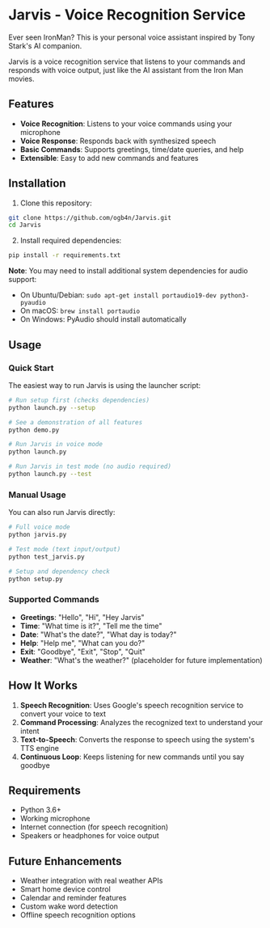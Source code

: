 # Jarvis - Voice Recognition Service
Ever seen IronMan? This is your personal voice assistant inspired by Tony Stark's AI companion.

Jarvis is a voice recognition service that listens to your commands and responds with voice output, just like the AI assistant from the Iron Man movies.

## Features

- **Voice Recognition**: Listens to your voice commands using your microphone
- **Voice Response**: Responds back with synthesized speech
- **Basic Commands**: Supports greetings, time/date queries, and help
- **Extensible**: Easy to add new commands and features

## Installation

1. Clone this repository:
```bash
git clone https://github.com/ogb4n/Jarvis.git
cd Jarvis
```

2. Install required dependencies:
```bash
pip install -r requirements.txt
```

**Note**: You may need to install additional system dependencies for audio support:
- On Ubuntu/Debian: `sudo apt-get install portaudio19-dev python3-pyaudio`
- On macOS: `brew install portaudio`
- On Windows: PyAudio should install automatically

## Usage

### Quick Start

The easiest way to run Jarvis is using the launcher script:

```bash
# Run setup first (checks dependencies)
python launch.py --setup

# See a demonstration of all features
python demo.py

# Run Jarvis in voice mode
python launch.py

# Run Jarvis in test mode (no audio required)
python launch.py --test
```

### Manual Usage

You can also run Jarvis directly:

```bash
# Full voice mode
python jarvis.py

# Test mode (text input/output)
python test_jarvis.py

# Setup and dependency check
python setup.py
```

### Supported Commands

- **Greetings**: "Hello", "Hi", "Hey Jarvis"
- **Time**: "What time is it?", "Tell me the time"
- **Date**: "What's the date?", "What day is today?"
- **Help**: "Help me", "What can you do?"
- **Exit**: "Goodbye", "Exit", "Stop", "Quit"
- **Weather**: "What's the weather?" (placeholder for future implementation)

## How It Works

1. **Speech Recognition**: Uses Google's speech recognition service to convert your voice to text
2. **Command Processing**: Analyzes the recognized text to understand your intent
3. **Text-to-Speech**: Converts the response to speech using the system's TTS engine
4. **Continuous Loop**: Keeps listening for new commands until you say goodbye

## Requirements

- Python 3.6+
- Working microphone
- Internet connection (for speech recognition)
- Speakers or headphones for voice output

## Future Enhancements

- Weather integration with real weather APIs
- Smart home device control
- Calendar and reminder features
- Custom wake word detection
- Offline speech recognition options
